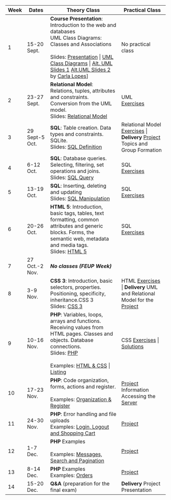 | Week | Dates          | Theory Class                                                 | Practical Class                                              |
| ---- | -------------- | ------------------------------------------------------------ | ------------------------------------------------------------ |
| 1    | 15-20 Sept.    | **Course Presentation**: Introduction to the web and databases<br />UML Class Diagrams: Classes and Associations<br /><br />Slides: [Presentation](https://web.fe.up.pt/~arestivo/presentation/sibd) \| [UML Class Diagrams](https://web.fe.up.pt/~arestivo/presentation/uml-classes) \| [Alt. UML Slides 1](https://drive.google.com/open?id=1_hGXTIVIQLHAwtZWNrwh1qARVYuS25CR) [Alt.UML Slides 2](https://drive.google.com/open?id=1AzI2PvqbNL-B6MVcEtazYgxZ_EBmU7C9) by [Carla Lopes](http://www.carlalopes.com)]| No practical class                                           |
| 2    | 23-27 Sept.    | **Relational Model**: Relations, tuples, attributes and constraints. Conversion from the UML model.<br />Slides: [Relational Model](https://web.fe.up.pt/~arestivo/presentation/relationalmodel) | UML <br/>[Exercises](https://www.fe.up.pt/~arestivo/page/exercises/entity-relationship/) |
| 3    | 29 Sept-5 Oct. | **SQL**: Table creation. Data types and constraints. SQLite.<br />Slides: [SQL Definition](https://web.fe.up.pt/~arestivo/presentation/sql-ddl) | Relational Model <br/>[Exercises](https://www.fe.up.pt/~arestivo/page/solutions/entity-relationship/) \| <i class="fa fa-envelope fa-pulse delivery"></i>**Delivery** [Project](/teaching/2020/ESIN_SIBD/project) Topics and Group Formation |
| 4    | 6-12 Oct.      | **SQL**: Database queries. Selecting, filtering, set operations and joins.<br />Slides: [SQL Query](https://web.fe.up.pt/~arestivo/presentation/sql-dql) | SQL <br/>[Exercises](https://www.fe.up.pt/~arestivo/page/exercises/sql/) |
| 5    | 13-19 Oct.     | **SQL**: Inserting, deleting and updating<br />Slides: [SQL Manipulation](https://web.fe.up.pt/~arestivo/presentation/sql-dml) | SQL <br/>[Exercises](https://www.fe.up.pt/~arestivo/page/exercises/sql/) |
| 6    | 20-26 Oct.     | **HTML 5**: Introduction, basic tags, tables, text formatting, common attributes and generic blocks. Forms, the semantic web, metadata and media tags.<br />Slides: [HTML 5](https://web.fe.up.pt/~arestivo/presentation/html5) | SQL <br/>[Exercises](https://www.fe.up.pt/~arestivo/page/exercises/sql/) |
| 7    | 27 Oct.-2 Nov. | ***No classes (FEUP Week)***                                 |                                                              |
| 8    | 3-9 Nov.       | **CSS 3**: Introduction, basic selectors, properties. Positioning, specificity, inheritance.CSS 3<br />Slides: [CSS 3](https://web.fe.up.pt/~arestivo/presentation/css3) | HTML [Exercises](https://www.fe.up.pt/~arestivo/page/exercises/html/) \| <i class="fa fa-envelope fa-pulse delivery"></i>**Delivery** UML and Relational Model for the [Project](/teaching/2020/ESIN_SIBD/project) |
| 9   | 10-16 Nov.     | **PHP**: Variables, loops, arrays and functions. Receiving values from HTML pages. Classes and objects. Database connections.<br />Slides: [PHP](https://web.fe.up.pt/~arestivo/presentation/php)<br /><br />Examples: [HTML & CSS](https://www.fe.up.pt/~arestivo/page/files/examples/php/esin/html-css.zip) \| [Listing](https://www.fe.up.pt/~arestivo/page/files/examples/php/esin/listing.zip) | CSS [Exercises](https://www.fe.up.pt/~arestivo/page/exercises/css/) \| [Solutions](https://www.fe.up.pt/~arestivo/page/solutions/css/) |
| 10   | 17-23 Nov.     | **PHP**: Code organization, forms, actions and register.<br /><br />Examples: [Organization & Register](https://www.fe.up.pt/~arestivo/page/files/examples/php/esin/organization-register.zip) | [Project](/teaching/2020/ESIN_SIBD/project) Information <br/>Accessing the [Server](https://www.fe.up.pt/~arestivo/page/help/servers/) |
| 11   | 24-30 Nov.     | **PHP**: Error handling and file uploads<br />Examples: [Login, Logout and Shopping Cart](https://www.fe.up.pt/~arestivo/page/files/examples/php/esin/login-cart.zip) | [Project](/teaching/2020/ESIN_SIBD/project) |
| 12   | 1-7 Dec.       | **PHP** Examples<br /><br />Examples: [Messages, Search and Pagination](https://www.fe.up.pt/~arestivo/page/files/examples/php/esin/messages-search-pagination.zip) | [Project](/teaching/2020/ESIN_SIBD/project) |
| 13   | 8-14 Dec.      | **PHP** Examples<br />Examples: [Orders](https://www.fe.up.pt/~arestivo/page/files/examples/php/esin/orders.zip) | [Project](/teaching/2020/ESIN_SIBD/project) |
| 14   | 15-20 Dec.     | **Q&A** (preparation for the final exam)                     | <i class="fa fa-envelope fa-pulse delivery"></i>**Delivery** Project Presentation                                     |
